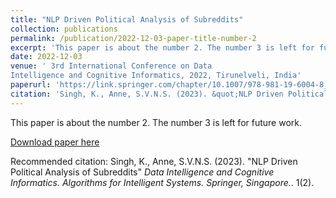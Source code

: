 ```yaml
---
title: "NLP Driven Political Analysis of Subreddits"
collection: publications
permalink: /publication/2022-12-03-paper-title-number-2
excerpt: 'This paper is about the number 2. The number 3 is left for future work.'
date: 2022-12-03
venue: ' 3rd International Conference on Data
Intelligence and Cognitive Informatics, 2022, Tirunelveli, India'
paperurl: 'https://link.springer.com/chapter/10.1007/978-981-19-6004-8_54'
citation: 'Singh, K., Anne, S.V.N.S. (2023). &quot;NLP Driven Political Analysis of Subreddits&quot; <i>Data Intelligence and Cognitive Informatics. Algorithms for Intelligent Systems. Springer, Singapore.</i>. 1(2).'
---
```

This paper is about the number 2. The number 3 is left for future work.

[Download paper here](https://link.springer.com/chapter/10.1007/978-981-19-6004-8_54)

Recommended citation: Singh, K., Anne, S.V.N.S. (2023). "NLP Driven Political Analysis of Subreddits" <i>Data Intelligence and Cognitive Informatics. Algorithms for Intelligent Systems. Springer, Singapore.</i>. 1(2).